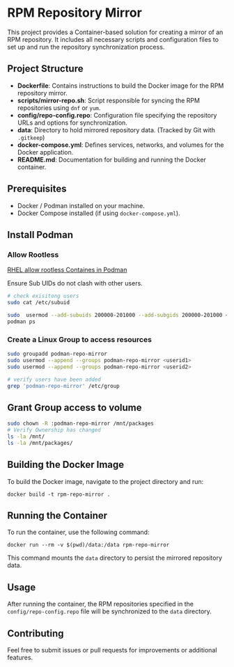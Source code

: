 # RPM Repository Mirror

This project provides a Container-based solution for creating a mirror of an RPM repository. It includes all necessary scripts and configuration files to set up and run the repository synchronization process.

## Project Structure

- **Dockerfile**: Contains instructions to build the Docker image for the RPM repository mirror.
- **scripts/mirror-repo.sh**: Script responsible for syncing the RPM repositories using `dnf` or `yum`.
- **config/repo-config.repo**: Configuration file specifying the repository URLs and options for synchronization.
- **data**: Directory to hold mirrored repository data. (Tracked by Git with `.gitkeep`)
- **docker-compose.yml**: Defines services, networks, and volumes for the Docker application.
- **README.md**: Documentation for building and running the Docker container.

## Prerequisites

- Docker / Podman installed on your machine.
- Docker Compose installed (if using `docker-compose.yml`).

## Install Podman

### Allow Rootless
 [RHEL allow rootless Containes in Podman](https://docs.redhat.com/en/documentation/red_hat_enterprise_linux/8/html/building_running_and_managing_containers/assembly_starting-with-containers_building-running-and-managing-containers#proc_upgrading-to-rootless-containers_assembly_starting-with-containers)

Ensure Sub UIDs do not clash with other users.
```bash
# check exisitong users
sudo cat /etc/subuid
```

```bash
sudo  usermod --add-subuids 200000-201000 --add-subgids 200000-201000 <userid>
podman ps
```
### Create a Linux Group to access resources
```bash
sudo groupadd podman-repo-mirror 
sudo usermod --append --groups podman-repo-mirror <userid1>
sudo usermod --append --groups podman-repo-mirror <userid2>

# verify users have been added
grep 'podman-repo-mirror' /etc/group
```

## Grant Group access to volume

```bash
sudo chown -R :podman-repo-mirror /mnt/packages
# Verify Ownership has changed
ls -la /mnt/
ls -la /mnt/packages/
```

## Building the Docker Image

To build the Docker image, navigate to the project directory and run:

```
docker build -t rpm-repo-mirror .
```

## Running the Container

To run the container, use the following command:

```
docker run --rm -v $(pwd)/data:/data rpm-repo-mirror
```

This command mounts the `data` directory to persist the mirrored repository data.

## Usage

After running the container, the RPM repositories specified in the `config/repo-config.repo` file will be synchronized to the `data` directory.

## Contributing

Feel free to submit issues or pull requests for improvements or additional features.